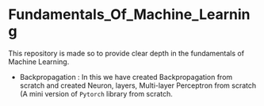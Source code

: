 # Fundamentals_Of_Machine_Learning
This repository is made so to provide clear depth in the fundamentals of Machine Learning.

* Backpropagation : In this we have created Backpropagation from scratch and created Neuron, layers, Multi-layer Perceptron from scratch (A mini version of `Pytorch` library from scratch.

